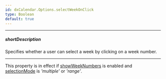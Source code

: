 ```yaml
---
id: dxCalendar.Options.selectWeekOnClick
type: Boolean
default: true
---
```

---
##### shortDescription
Specifies whether a user can select a week by clicking on a week number.

---
This property is in effect if [showWeekNumbers](/Documentation/ApiReference/UI_Components/dxCalendar/Configuration/#showWeekNumbers) is enabled and [selectionMode](/Documentation/ApiReference/UI_Components/dxCalendar/Configuration/#selectionMode) is *'multiple'* or *'range'*. 